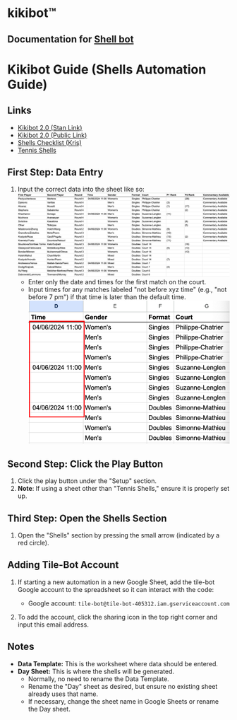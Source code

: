 # kikibot™
## Documentation for [Shell bot](https://colab.research.google.com/drive/1jFuPN-3OMjf6p990YB8j_fsw3-JhViI0?usp=sharing)

# Kikibot Guide (Shells Automation Guide)

## Links

- [Kikibot 2.0 (Stan Link)](https://colab.research.google.com/drive/1Tk9nGVMjorHRL5TsOv_erFBpNOSrUpve?authuser=0#scrollTo=RAkRlbr57UXB)
- [Kikibot 2.0 (Public Link)](https://colab.research.google.com/drive/1jFuPN-3OMjf6p990YB8j_fsw3-JhViI0?usp=sharing)
- [Shells Checklist (Kris)](https://docs.google.com/spreadsheets/d/1TMpunmgfgJkY1SNFMF17w3t83N5Vc-0vvZLtECGfYxY/edit#gid=0)
- [Tennis Shells](https://docs.google.com/spreadsheets/d/1st-aXLd3iuAegiXiGFRxeW2Oewbh7tp9GZl1fQCQIv8/edit#gid=1685617170)

## First Step: Data Entry

1. Input the correct data into the sheet like so:
![Data Entry](Images/dataentry.png)
   - Enter only the date and times for the first match on the court.
   - Input times for any matches labeled "not before xyz time" (e.g., "not before 7 pm") if that time is later than the default time.
![Times](Images/times.png)


## Second Step: Click the Play Button

1. Click the play button under the "Setup" section.
2. **Note**: If using a sheet other than "Tennis Shells," ensure it is properly set up.

## Third Step: Open the Shells Section

1. Open the "Shells" section by pressing the small arrow (indicated by a red circle).

## Adding Tile-Bot Account

1. If starting a new automation in a new Google Sheet, add the tile-bot Google account to the spreadsheet so it can interact with the code:
   - Google account: `tile-bot@tile-bot-405312.iam.gserviceaccount.com`

2. To add the account, click the sharing icon in the top right corner and input this email address.

## Notes

- **Data Template:** This is the worksheet where data should be entered.
- **Day Sheet:** This is where the shells will be generated.
  - Normally, no need to rename the Data Template.
  - Rename the "Day" sheet as desired, but ensure no existing sheet already uses that name.
  - If necessary, change the sheet name in Google Sheets or rename the Day sheet.


